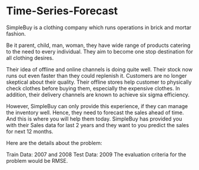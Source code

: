 # Time-Series-Forecast

SimpleBuy is a clothing company which runs operations in brick and mortar fashion.

Be it parent, child, man, woman, they have wide range of products catering to the need to every individual. They aim to become one stop destination for all clothing desires.

Their idea of offline and online channels is doing quite well. Their stock now runs out even faster than they could replenish it. Customers are no longer skeptical about their quality. Their offline stores help customer to physically check clothes before buying them, especially the expensive clothes. In addition, their delivery channels are known to achieve six sigma efficiency.

However, SimpleBuy can only provide this experience, if they can manage the inventory well. Hence, they need to forecast the sales ahead of time. And this is where you will help them today. SimpleBuy has provided you with their Sales data for last 2 years and they want to you predict the sales for next 12 months.

Here are the details about the problem:

Train Data: 2007 and 2008
Test Data: 2009
The evaluation criteria for the problem would be RMSE.
